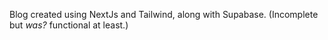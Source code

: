Blog created using NextJs and Tailwind, along with Supabase. (Incomplete but *was?* functional at least.)
